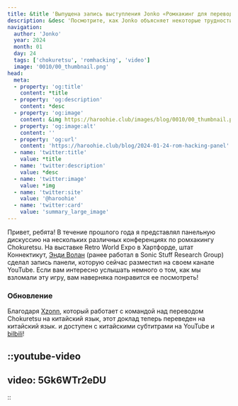 ```yaml
---
title: &title 'Выпущена запись выступления Jonko «Ромхакинг для перевода видеоигр»'
description: &desc 'Посмотрите, как Jonko объясняет некоторые трудности взлома Chokuretsu на Retro World Expo'
navigation:
  author: 'Jonko'
  year: 2024
  month: 01
  day: 24
  tags: ['chokuretsu', 'romhacking', 'video']
  image: '0010/00_thumbnail.png'
head:
  meta:
  - property: 'og:title'
    content: *title
  - property: 'og:description'
    content: *desc
  - property: 'og:image'
    content: &img https://haroohie.club/images/blog/0010/00_thumbnail.png
  - property: 'og:image:alt'
    content: ''
  - property: 'og:url'
    content: 'https://haroohie.club/blog/2024-01-24-rom-hacking-panel'
  - name: 'twitter:title'
    value: *title
  - name: 'twitter:description'
    value: *desc
  - name: 'twitter:image'
    value: *img
  - name: 'twitter:site'
    value: '@haroohie'
  - name: 'twitter:card'
    value: 'summary_large_image'
---
```

Привет, ребята! В течение прошлого года я представлял панельную дискуссию на нескольких различных конференциях по ромхакингу Chokuretsu.
На выставке Retro World Expo в Хартфорде, штат Коннектикут, [Энди Волан](https://www.youtube.com/@andywolan) (ранее работал в Sonic Stuff Research Group)
сделал запись панели, которую сейчас разместил на своем канале YouTube. Если вам интересно услышать немного о том, как мы взломали
эту игру, вам наверняка понравится ее посмотреть!

### Обновление
Благодаря [Xzonn](xzonn.top), который работает с командой над переводом Chokuretsu на китайский язык, этот доклад теперь переведен на китайский язык.
и доступен с китайскими субтитрами на YouTube и [bilbili](https://www.bilibili.com/video/BV1w4421P7Wd/)!

::youtube-video
----
video: 5Gk6WTr2eDU
----
::
